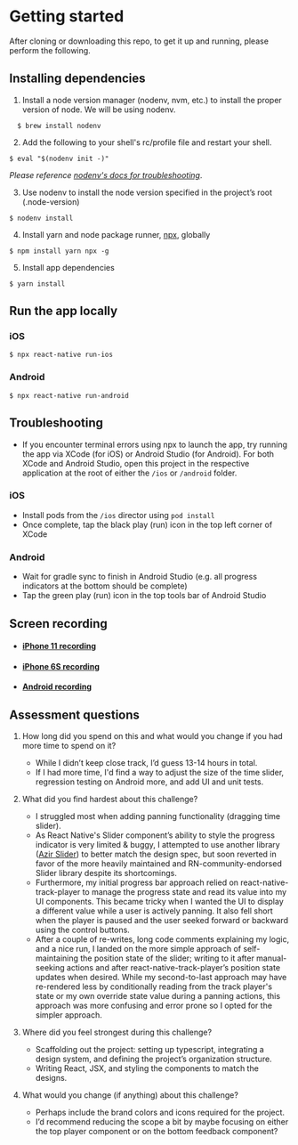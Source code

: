 # Getting started

After cloning or downloading this repo, to get it up and running, please perform the following.

## Installing dependencies
1. Install a node version manager (nodenv, nvm, etc.) to install the proper version of node. We will be using nodenv.
```
  $ brew install nodenv
```

2. Add the following to your shell's rc/profile file and restart your shell.
```
$ eval "$(nodenv init -)"
```
_Please reference [nodenv's docs for troubleshooting](https://nicedoc.io/nodenv/nodenv)_.

3. Use nodenv to install the node version specified in the project’s root (.node-version)

```
$ nodenv install
```

4. Install yarn and node package runner, [npx](https://www.npmjs.com/package/npx), globally

```
$ npm install yarn npx -g
```

5. Install app dependencies

```
$ yarn install
```

## Run the app locally
### iOS

```
$ npx react-native run-ios
```

### Android

```
$ npx react-native run-android
```



## Troubleshooting

- If you encounter terminal errors using npx to launch the app, try running the app via XCode (for iOS) or Android Studio (for Android). For both XCode and Android Studio, open this project in the respective application at the root of either the `/ios` or `/android` folder.

### iOS
- Install pods from the `/ios` director using `pod install`
- Once complete, tap the black play (run) icon in the top left corner of XCode

### Android
- Wait for gradle sync to finish in Android Studio (e.g. all progress indicators at the bottom should be complete)
- Tap the green play (run) icon in the top tools bar of Android Studio


## Screen recording
- #### [iPhone 11 recording](https://www.loom.com/share/63e3cbf224f04a2c8de223c23686061d)
- #### [iPhone 6S recording](https://www.loom.com/share/b704ebb5b38446c99b418ae8d17008cd)
- #### [Android recording](https://www.loom.com/share/2e926347b6d64c6f9b56026c12b1c314)

## Assessment questions
1. How long did you spend on this and what would you change if you had more time to spend on it?
    - While I didn’t keep close track, I’d guess 13-14 hours in total.
    - If I had more time, I'd find a way to adjust the size of the time slider, regression testing on Android more, and add UI and unit tests.

2. What did you find hardest about this challenge?
    - I struggled most when adding panning functionality (dragging time slider).
    - As React Native's Slider component’s ability to style the progress indicator is very limited & buggy, I attempted to use another library ([Azir Slider](https://azir.io/docs/components/core/slider)) to better match the design spec, but soon reverted in favor of the more heavily maintained and RN-community-endorsed Slider library despite its shortcomings.
    - Furthermore, my initial progress bar approach relied on react-native-track-player to manage the progress state and read its value into my UI components. This became tricky when I wanted the UI to display a different value while a user is actively panning. It also fell short when the player is paused and the user seeked forward or backward using the control buttons.
    - After a couple of re-writes, long code comments explaining my logic, and a nice run, I landed on the more simple approach of self-maintaining the position state of the slider; writing to it after manual-seeking actions and after react-native-track-player’s position state updates when desired. While my second-to-last approach may have re-rendered less by conditionally reading from the track player's state or my own override state value during a panning actions, this approach was more confusing and error prone so I opted for the simpler approach.

3. Where did you feel strongest during this challenge?
    - Scaffolding out the project: setting up typescript, integrating a design system, and defining the project’s organization structure.
    - Writing React, JSX, and styling the components to match the designs.
4. What would you change (if anything) about this challenge?
    - Perhaps include the brand colors and icons required for the project.
    - I’d recommend reducing the scope a bit by maybe focusing on either the top player component or on the bottom feedback component?

